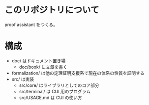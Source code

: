 # このリポジトリについて
proof assistant をつくる。

# 構成
- doc/ はドキュメント置き場
    - doc/book/ に文章を書く
- formalization/ は他の定理証明支援系で現在の体系の性質を証明する
- src/ は実装
    - src/core/ はライブラリとしてのコア部分
    - src/terminal/ は CUI 用のプログラム
    - src/USAGE.md は CUI の使い方